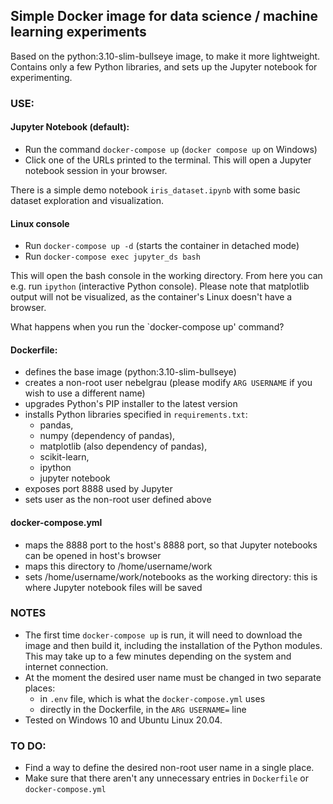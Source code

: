 ## Simple Docker image for data science / machine learning experiments

Based on the python:3.10-slim-bullseye image, to make it more lightweight. Contains only a few Python libraries, and sets up the Jupyter notebook for experimenting.

### USE:

#### Jupyter Notebook (default):

* Run the command `docker-compose up` (`docker compose up` on Windows) 
* Click one of the URLs printed to the terminal. This will open a Jupyter notebook session in your browser.

There is a simple demo notebook `iris_dataset.ipynb` with some basic dataset exploration and visualization.

#### Linux console

* Run `docker-compose up -d` (starts the container in detached mode)
* Run `docker-compose exec jupyter_ds bash` 

This will open the bash console in the working directory. From here you can e.g. run `ipython` (interactive Python console). Please note that matplotlib output will not be visualized, as the container's Linux doesn't have a browser.


What happens when you run the `docker-compose up' command?

#### Dockerfile:

* defines the base image (python:3.10-slim-bullseye)
* creates a non-root user nebelgrau (please modify `ARG USERNAME` if you wish to use a different name)
* upgrades Python's PIP installer to the latest version
* installs Python libraries specified in `requirements.txt`: 
  * pandas, 
  * numpy (dependency of pandas), 
  * matplotlib (also dependency of pandas), 
  * scikit-learn, 
  * ipython 
  * jupyter notebook
* exposes port 8888 used by Jupyter
* sets user as the non-root user defined above

#### docker-compose.yml

* maps the 8888 port to the host's 8888 port, so that Jupyter notebooks can be opened in host's browser
* maps this directory to /home/username/work
* sets /home/username/work/notebooks as the working directory: this is where Jupyter notebook files will be saved

### NOTES

* The first time `docker-compose up` is run, it will need to download the image and then build it, including the installation of the Python modules. This may take up to a few minutes depending on the system and internet connection.
* At the moment the desired user name must be changed in two separate places: 
  * in `.env` file, which is what the `docker-compose.yml` uses
  * directly in the Dockerfile, in the `ARG USERNAME=` line
* Tested on Windows 10 and Ubuntu Linux 20.04.

### TO DO:

* Find a way to define the desired non-root user name in a single place.
* Make sure that there aren't any unnecessary entries in `Dockerfile` or `docker-compose.yml`